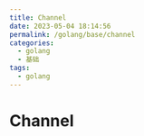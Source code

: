 ```yaml
---
title: Channel
date: 2023-05-04 18:14:56
permalink: /golang/base/channel
categories:
  - golang
  - 基础
tags:
  - golang
---
```


# Channel

